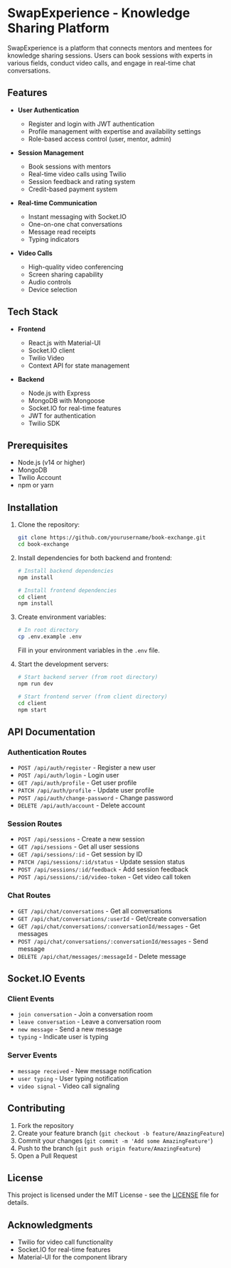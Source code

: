 # SwapExperience - Knowledge Sharing Platform

SwapExperience is a platform that connects mentors and mentees for knowledge sharing sessions. Users can book sessions with experts in various fields, conduct video calls, and engage in real-time chat conversations.

## Features

- **User Authentication**
  - Register and login with JWT authentication
  - Profile management with expertise and availability settings
  - Role-based access control (user, mentor, admin)

- **Session Management**
  - Book sessions with mentors
  - Real-time video calls using Twilio
  - Session feedback and rating system
  - Credit-based payment system

- **Real-time Communication**
  - Instant messaging with Socket.IO
  - One-on-one chat conversations
  - Message read receipts
  - Typing indicators

- **Video Calls**
  - High-quality video conferencing
  - Screen sharing capability
  - Audio controls
  - Device selection

## Tech Stack

- **Frontend**
  - React.js with Material-UI
  - Socket.IO client
  - Twilio Video
  - Context API for state management

- **Backend**
  - Node.js with Express
  - MongoDB with Mongoose
  - Socket.IO for real-time features
  - JWT for authentication
  - Twilio SDK

## Prerequisites

- Node.js (v14 or higher)
- MongoDB
- Twilio Account
- npm or yarn

## Installation

1. Clone the repository:
   ```bash
   git clone https://github.com/yourusername/book-exchange.git
   cd book-exchange
   ```

2. Install dependencies for both backend and frontend:
   ```bash
   # Install backend dependencies
   npm install

   # Install frontend dependencies
   cd client
   npm install
   ```

3. Create environment variables:
   ```bash
   # In root directory
   cp .env.example .env
   ```
   Fill in your environment variables in the `.env` file.

4. Start the development servers:
   ```bash
   # Start backend server (from root directory)
   npm run dev

   # Start frontend server (from client directory)
   cd client
   npm start
   ```

## API Documentation

### Authentication Routes
- `POST /api/auth/register` - Register a new user
- `POST /api/auth/login` - Login user
- `GET /api/auth/profile` - Get user profile
- `PATCH /api/auth/profile` - Update user profile
- `POST /api/auth/change-password` - Change password
- `DELETE /api/auth/account` - Delete account

### Session Routes
- `POST /api/sessions` - Create a new session
- `GET /api/sessions` - Get all user sessions
- `GET /api/sessions/:id` - Get session by ID
- `PATCH /api/sessions/:id/status` - Update session status
- `POST /api/sessions/:id/feedback` - Add session feedback
- `POST /api/sessions/:id/video-token` - Get video call token

### Chat Routes
- `GET /api/chat/conversations` - Get all conversations
- `GET /api/chat/conversations/:userId` - Get/create conversation
- `GET /api/chat/conversations/:conversationId/messages` - Get messages
- `POST /api/chat/conversations/:conversationId/messages` - Send message
- `DELETE /api/chat/messages/:messageId` - Delete message

## Socket.IO Events

### Client Events
- `join conversation` - Join a conversation room
- `leave conversation` - Leave a conversation room
- `new message` - Send a new message
- `typing` - Indicate user is typing

### Server Events
- `message received` - New message notification
- `user typing` - User typing notification
- `video signal` - Video call signaling

## Contributing

1. Fork the repository
2. Create your feature branch (`git checkout -b feature/AmazingFeature`)
3. Commit your changes (`git commit -m 'Add some AmazingFeature'`)
4. Push to the branch (`git push origin feature/AmazingFeature`)
5. Open a Pull Request

## License

This project is licensed under the MIT License - see the [LICENSE](LICENSE) file for details.

## Acknowledgments

- Twilio for video call functionality
- Socket.IO for real-time features
- Material-UI for the component library 